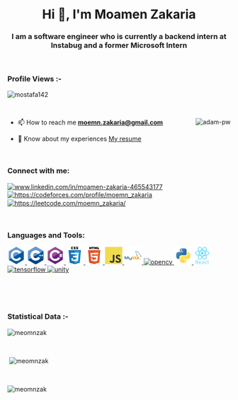 <h1 align="center">Hi 👋, I'm Moamen Zakaria</h1>
<h3 align="center">I am a software engineer who is currently a backend intern at Instabug and a former Microsoft Intern</h3>

<br>

<p align="right"> <h3>Profile Views :-</h3> <img src="https://komarev.com/ghpvc/?username=meomnzak&label=Profile%20views&color=0e75b6&style=flat" alt="mostafa142" /> 
  </p>

<br>

<p><img align="right" src="https://github.com/Adam-pw/Adam-pw/blob/main/animation_500_kxa883sd.gif" alt="adam-pw" /></p>

- 📫 How to reach me **moemn.zakaria@gmail.com**

- 📄 Know about my experiences [My resume](https://media-exp1.licdn.com/dms/document/C4D2DAQFMkqo2S1Heww/profile-treasury-document-pdf-analyzed/0/1659798939134?e=1660780800&v=beta&t=FGhsCgy4IYzI_9exNm2yNVJEJXLV-SpSow9Pv4cgZAA)

<br>

<h3 align="left">Connect with me:</h3>
<p align="left">
<a href="https://linkedin.com/in/moamen-zakaria-465543177" target="blank"><img align="center" src="https://raw.githubusercontent.com/rahuldkjain/github-profile-readme-generator/master/src/images/icons/Social/linked-in-alt.svg" alt="www.linkedin.com/in/moamen-zakaria-465543177" height="30" width="40" /></a>
<a href="https://codeforces.com/profile/moemn_zakaria" target="blank"><img align="center" src="https://raw.githubusercontent.com/rahuldkjain/github-profile-readme-generator/master/src/images/icons/Social/codeforces.svg" alt="https://codeforces.com/profile/moemn_zakaria" height="30" width="40" /></a>
<a href="https://leetcode.com/moemn_zakaria/" target="blank"><img align="center" src="https://raw.githubusercontent.com/rahuldkjain/github-profile-readme-generator/master/src/images/icons/Social/leet-code.svg" alt="https://leetcode.com/moemn_zakaria/" height="30" width="40" /></a>
</p>

<br>

<h3 align="left">Languages and Tools:</h3>
<p align="left"> <a href="https://www.cprogramming.com/" target="_blank" rel="noreferrer"> <img src="https://raw.githubusercontent.com/devicons/devicon/master/icons/c/c-original.svg" alt="c" width="40" height="40"/> </a> <a href="https://www.w3schools.com/cpp/" target="_blank" rel="noreferrer"> <img src="https://raw.githubusercontent.com/devicons/devicon/master/icons/cplusplus/cplusplus-original.svg" alt="cplusplus" width="40" height="40"/> </a> <a href="https://www.w3schools.com/cs/" target="_blank" rel="noreferrer"> <img src="https://raw.githubusercontent.com/devicons/devicon/master/icons/csharp/csharp-original.svg" alt="csharp" width="40" height="40"/> </a> <a href="https://www.w3schools.com/css/" target="_blank" rel="noreferrer"> <img src="https://raw.githubusercontent.com/devicons/devicon/master/icons/css3/css3-original-wordmark.svg" alt="css3" width="40" height="40"/> </a> <a href="https://www.w3.org/html/" target="_blank" rel="noreferrer"> <img src="https://raw.githubusercontent.com/devicons/devicon/master/icons/html5/html5-original-wordmark.svg" alt="html5" width="40" height="40"/> </a> <a href="https://developer.mozilla.org/en-US/docs/Web/JavaScript" target="_blank" rel="noreferrer"> <img src="https://raw.githubusercontent.com/devicons/devicon/master/icons/javascript/javascript-original.svg" alt="javascript" width="40" height="40"/> </a> <a href="https://www.mysql.com/" target="_blank" rel="noreferrer"> <img src="https://raw.githubusercontent.com/devicons/devicon/master/icons/mysql/mysql-original-wordmark.svg" alt="mysql" width="40" height="40"/> </a> <a href="https://opencv.org/" target="_blank" rel="noreferrer"> <img src="https://www.vectorlogo.zone/logos/opencv/opencv-icon.svg" alt="opencv" width="40" height="40"/> </a> <a href="https://www.python.org" target="_blank" rel="noreferrer"> <img src="https://raw.githubusercontent.com/devicons/devicon/master/icons/python/python-original.svg" alt="python" width="40" height="40"/> </a> <a href="https://reactjs.org/" target="_blank" rel="noreferrer"> <img src="https://raw.githubusercontent.com/devicons/devicon/master/icons/react/react-original-wordmark.svg" alt="react" width="40" height="40"/> </a> <a href="https://www.tensorflow.org" target="_blank" rel="noreferrer"> <img src="https://www.vectorlogo.zone/logos/tensorflow/tensorflow-icon.svg" alt="tensorflow" width="40" height="40"/> </a> <a href="https://unity.com/" target="_blank" rel="noreferrer"> <img src="https://www.vectorlogo.zone/logos/unity3d/unity3d-icon.svg" alt="unity" width="40" height="40"/> </a> </p>

<br>
<br>
<br>

<h3>Statistical Data :-</h3>
<p><img align="center"
  src="https://github-readme-stats.vercel.app/api/top-langs?username=meomnzak&show_icons=true&hide=stars&locale=en&bg_color=0d1117&text_color=ffffff&layout=compact" alt="meomnzak"
    bg_color=#808080/></p>

<br>

<p>&nbsp;<img align="center" src="https://github-readme-stats.vercel.app/api?username=meomnzak&show_icons=true&locale=en&bg_color=0d1117&text_color=ffffff" alt="meomnzak" /></p>

<br>

<p><img align="center" src="https://github-readme-streak-stats.herokuapp.com/?user=meomnzak&theme=dark&background=0d1117&date_format=M%20j%5B%2C%20Y%5D&" alt="meomnzak" /></p>

<br>
